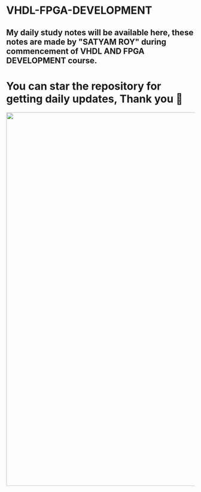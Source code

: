 # VHDL-FPGA-DEVELOPMENT
<h2>My daily study notes will be available here, these notes are made by "SATYAM ROY"  during commencement of VHDL AND FPGA DEVELOPMENT course. <h2>
<h1>You can star the repository for getting daily updates, Thank you 🥤</h1>
<img src="https://cdn.sparkfun.com/assets/6/0/4/8/1/51c9c1f8ce395fda22000000.png" width="1000"/>
